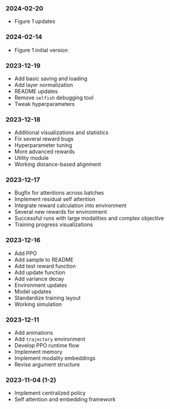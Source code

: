 ### 2024-02-20
- Figure 1 updates

### 2024-02-14
- Figure 1 initial version

### 2023-12-19
- Add basic saving and loading
- Add layer normalization
- README updates
- Remove `selfish` debugging tool
- Tweak hyperparameters

### 2023-12-18
- Additional visualizations and statistics
- Fix several reward bugs
- Hyperparameter tuning
- More advanced rewards
- Utility module
- Working distance-based alignment

### 2023-12-17
- Bugfix for attentions across batches
- Implement residual self attention
- Integrate reward calculation into environment
- Several new rewards for environment
- Successful runs with large modalities and complex objective
- Training progress visualizations

### 2023-12-16
- Add PPO
- Add sample to README
- Add test reward function
- Add update function
- Add variance decay
- Environment updates
- Model updates
- Standardize training layout
- Working simulation

### 2023-12-11
- Add animations
- Add `trajectory` environment
- Develop PPO runtime flow
- Implement memory
- Implement modality embeddings
- Revise argument structure

### 2023-11-04 (1-2)
- Implement centralized policy
- Self attention and embedding framework
